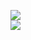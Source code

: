 [![](https://img.shields.io/badge/Made%20With-Github%20Spray-lightgrey.svg?style=for-the-badge&logo=github)](https://github.com/Annihil/github-spray#19894)  
[![](https://i.imgur.com/2DrTn0Z.gif)](https://github.com/Annihil/github-spray)